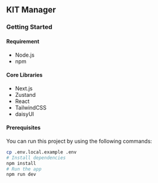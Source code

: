 ## KIT Manager

### Getting Started

#### Requirement

- Node.js
- npm

#### Core Libraries

- Next.js
- Zustand
- React
- TailwindCSS
- daisyUI

#### Prerequisites

You can run this project by using the following commands:

```bash
cp .env.local.example .env
# Install dependencies
npm install
# Run the app
npm run dev
```
